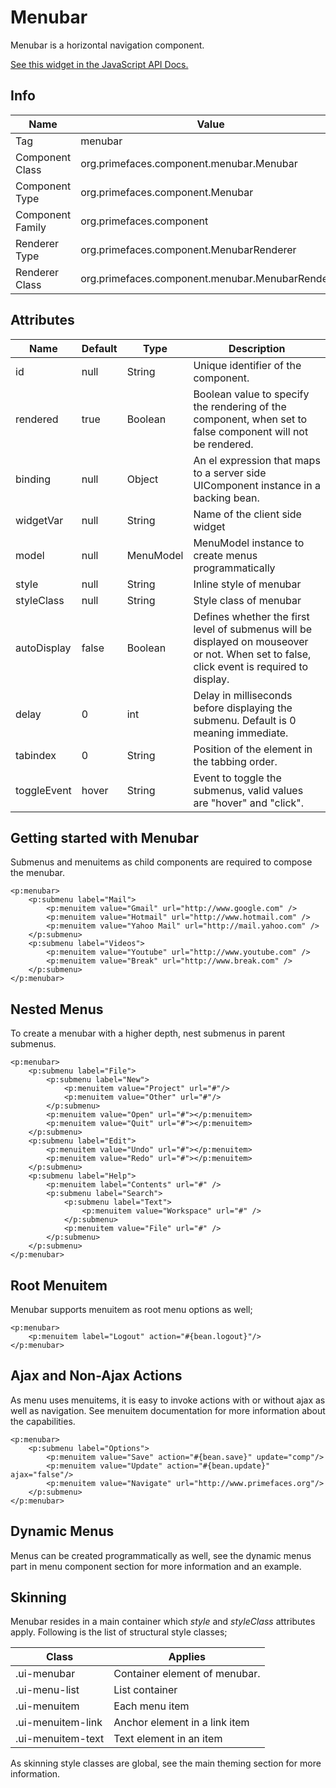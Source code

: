 # Menubar

Menubar is a horizontal navigation component.

[See this widget in the JavaScript API Docs.](../../jsdocs/classes/primefaces.widget.menubar.html)

## Info

| Name | Value |
| --- | --- |
| Tag | menubar
| Component Class | org.primefaces.component.menubar.Menubar
| Component Type | org.primefaces.component.Menubar
| Component Family | org.primefaces.component |
| Renderer Type | org.primefaces.component.MenubarRenderer
| Renderer Class | org.primefaces.component.menubar.MenubarRenderer

## Attributes

| Name | Default | Type | Description | 
| --- | --- | --- | --- |
id | null | String | Unique identifier of the component.
rendered | true | Boolean | Boolean value to specify the rendering of the component, when set to false component will not be rendered.
binding | null | Object | An el expression that maps to a server side UIComponent instance in a backing bean.
widgetVar | null | String | Name of the client side widget
model | null | MenuModel | MenuModel instance to create menus programmatically
style | null | String | Inline style of menubar
styleClass | null | String | Style class of menubar
autoDisplay | false | Boolean | Defines whether the first level of submenus will be displayed on mouseover or not. When set to false, click event is required to display.
delay | 0 | int | Delay in milliseconds before displaying the submenu. Default is 0 meaning immediate.
tabindex | 0 | String | Position of the element in the tabbing order.
toggleEvent | hover | String | Event to toggle the submenus, valid values are "hover" and "click".

## Getting started with Menubar
Submenus and menuitems as child components are required to compose the menubar.

```xhtml
<p:menubar>
    <p:submenu label="Mail">
        <p:menuitem value="Gmail" url="http://www.google.com" />
        <p:menuitem value="Hotmail" url="http://www.hotmail.com" />
        <p:menuitem value="Yahoo Mail" url="http://mail.yahoo.com" />
    </p:submenu>
    <p:submenu label="Videos">
        <p:menuitem value="Youtube" url="http://www.youtube.com" />
        <p:menuitem value="Break" url="http://www.break.com" />
    </p:submenu>
</p:menubar>
```
## Nested Menus
To create a menubar with a higher depth, nest submenus in parent submenus.

```xhtml
<p:menubar>
    <p:submenu label="File">
        <p:submenu label="New">
            <p:menuitem value="Project" url="#"/>
            <p:menuitem value="Other" url="#"/>
        </p:submenu>
        <p:menuitem value="Open" url="#"></p:menuitem>
        <p:menuitem value="Quit" url="#"></p:menuitem>
    </p:submenu>
    <p:submenu label="Edit">
        <p:menuitem value="Undo" url="#"></p:menuitem>
        <p:menuitem value="Redo" url="#"></p:menuitem>
    </p:submenu>
    <p:submenu label="Help">
        <p:menuitem label="Contents" url="#" />
        <p:submenu label="Search">
            <p:submenu label="Text">
                <p:menuitem value="Workspace" url="#" />
            </p:submenu>
            <p:menuitem value="File" url="#" />
        </p:submenu>
    </p:submenu>
</p:menubar>
```

## Root Menuitem
Menubar supports menuitem as root menu options as well;

```xhtml
<p:menubar>
    <p:menuitem label="Logout" action="#{bean.logout}"/>
</p:menubar>
```
## Ajax and Non-Ajax Actions
As menu uses menuitems, it is easy to invoke actions with or without ajax as well as navigation. See
menuitem documentation for more information about the capabilities.

```xhtml
<p:menubar>
    <p:submenu label="Options">
        <p:menuitem value="Save" action="#{bean.save}" update="comp"/>
        <p:menuitem value="Update" action="#{bean.update}" ajax="false"/>
        <p:menuitem value="Navigate" url="http://www.primefaces.org"/>
    </p:submenu>
</p:menubar>
```
## Dynamic Menus
Menus can be created programmatically as well, see the dynamic menus part in menu component
section for more information and an example.

## Skinning
Menubar resides in a main container which _style_ and _styleClass_ attributes apply. Following is the
list of structural style classes;

| Class | Applies | 
| --- | --- | 
.ui-menubar | Container element of menubar.
.ui-menu-list | List container
.ui-menuitem | Each menu item
.ui-menuitem-link | Anchor element in a link item
.ui-menuitem-text | Text element in an item

As skinning style classes are global, see the main theming section for more information.

